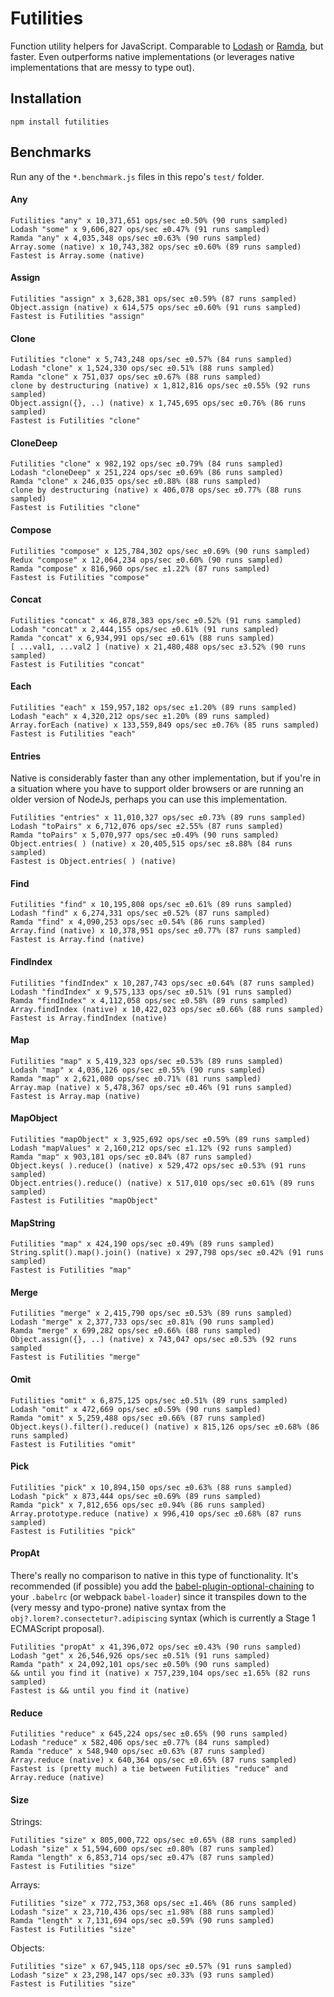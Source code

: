 # Futilities

Function utility helpers for JavaScript. Comparable to [Lodash](https://lodash.com) or [Ramda](https://ramdajs.com), but faster. Even outperforms native implementations (or leverages native implementations that are messy to type out).

## Installation

```
npm install futilities
```

## Benchmarks

Run any of the `*.benchmark.js` files in this repo's `test/` folder.

#### Any

```
Futilities "any" x 10,371,651 ops/sec ±0.50% (90 runs sampled)
Lodash "some" x 9,606,827 ops/sec ±0.47% (91 runs sampled)
Ramda "any" x 4,035,348 ops/sec ±0.63% (90 runs sampled)
Array.some (native) x 10,743,382 ops/sec ±0.60% (89 runs sampled)
Fastest is Array.some (native)
```

#### Assign

```
Futilities "assign" x 3,628,381 ops/sec ±0.59% (87 runs sampled)
Object.assign (native) x 614,575 ops/sec ±0.60% (91 runs sampled)
Fastest is Futilities "assign"
```

#### Clone

```
Futilities "clone" x 5,743,248 ops/sec ±0.57% (84 runs sampled)
Lodash "clone" x 1,524,330 ops/sec ±0.51% (88 runs sampled)
Ramda "clone" x 751,037 ops/sec ±0.67% (88 runs sampled)
clone by destructuring (native) x 1,812,816 ops/sec ±0.55% (92 runs sampled)
Object.assign({}, ..) (native) x 1,745,695 ops/sec ±0.76% (86 runs sampled)
Fastest is Futilities "clone"
```

#### CloneDeep

```
Futilities "clone" x 982,192 ops/sec ±0.79% (84 runs sampled)
Lodash "cloneDeep" x 251,224 ops/sec ±0.69% (86 runs sampled)
Ramda "clone" x 246,035 ops/sec ±0.88% (88 runs sampled)
clone by destructuring (native) x 406,078 ops/sec ±0.77% (88 runs sampled)
Fastest is Futilities "clone"
```

#### Compose

```
Futilities "compose" x 125,784,302 ops/sec ±0.69% (90 runs sampled)
Redux "compose" x 12,064,234 ops/sec ±0.60% (90 runs sampled)
Ramda "compose" x 816,960 ops/sec ±1.22% (87 runs sampled)
Fastest is Futilities "compose"
```

#### Concat

```
Futilities "concat" x 46,878,383 ops/sec ±0.52% (91 runs sampled)
Lodash "concat" x 2,444,155 ops/sec ±0.61% (91 runs sampled)
Ramda "concat" x 6,934,991 ops/sec ±0.61% (88 runs sampled)
[ ...val1, ...val2 ] (native) x 21,480,488 ops/sec ±3.52% (90 runs sampled)
Fastest is Futilities "concat"
```

#### Each

```
Futilities "each" x 159,957,182 ops/sec ±1.20% (89 runs sampled)
Lodash "each" x 4,320,212 ops/sec ±1.20% (89 runs sampled)
Array.forEach (native) x 133,559,849 ops/sec ±0.76% (85 runs sampled)
Fastest is Futilities "each"
```

#### Entries

Native is considerably faster than any other implementation, but if you're in a situation where you have to support older browsers or are running an older version of NodeJs, perhaps you can use this implementation.

```
Futilities "entries" x 11,010,327 ops/sec ±0.73% (89 runs sampled)
Lodash "toPairs" x 6,712,076 ops/sec ±2.55% (87 runs sampled)
Ramda "toPairs" x 5,070,977 ops/sec ±0.49% (90 runs sampled)
Object.entries( ) (native) x 20,405,515 ops/sec ±8.88% (84 runs sampled)
Fastest is Object.entries( ) (native)
```

#### Find

```
Futilities "find" x 10,195,808 ops/sec ±0.61% (89 runs sampled)
Lodash "find" x 6,274,331 ops/sec ±0.52% (87 runs sampled)
Ramda "find" x 4,090,253 ops/sec ±0.54% (86 runs sampled)
Array.find (native) x 10,378,951 ops/sec ±0.77% (87 runs sampled)
Fastest is Array.find (native)
```

#### FindIndex

```
Futilities "findIndex" x 10,287,743 ops/sec ±0.64% (87 runs sampled)
Lodash "findIndex" x 9,575,133 ops/sec ±0.51% (91 runs sampled)
Ramda "findIndex" x 4,112,058 ops/sec ±0.58% (89 runs sampled)
Array.findIndex (native) x 10,422,023 ops/sec ±0.66% (88 runs sampled)
Fastest is Array.findIndex (native)
```

#### Map

```
Futilities "map" x 5,419,323 ops/sec ±0.53% (89 runs sampled)
Lodash "map" x 4,036,126 ops/sec ±0.55% (90 runs sampled)
Ramda "map" x 2,621,080 ops/sec ±0.71% (81 runs sampled)
Array.map (native) x 5,478,367 ops/sec ±0.46% (91 runs sampled)
Fastest is Array.map (native)
```

#### MapObject

```
Futilities "mapObject" x 3,925,692 ops/sec ±0.59% (89 runs sampled)
Lodash "mapValues" x 2,160,212 ops/sec ±1.12% (92 runs sampled)
Ramda "map" x 903,181 ops/sec ±0.84% (87 runs sampled)
Object.keys( ).reduce() (native) x 529,472 ops/sec ±0.53% (91 runs sampled)
Object.entries().reduce() (native) x 517,010 ops/sec ±0.61% (89 runs sampled)
Fastest is Futilities "mapObject"
```

#### MapString

```
Futilities "map" x 424,190 ops/sec ±0.49% (89 runs sampled)
String.split().map().join() (native) x 297,798 ops/sec ±0.42% (91 runs sampled)
Fastest is Futilities "map"
```

#### Merge

```
Futilities "merge" x 2,415,790 ops/sec ±0.53% (89 runs sampled)
Lodash "merge" x 2,377,733 ops/sec ±0.81% (90 runs sampled)
Ramda "merge" x 699,282 ops/sec ±0.66% (88 runs sampled)
Object.assign({}, ..) (native) x 743,047 ops/sec ±0.53% (92 runs sampled
Fastest is Futilities "merge"
```

#### Omit

```
Futilities "omit" x 6,875,125 ops/sec ±0.51% (89 runs sampled)
Lodash "omit" x 472,669 ops/sec ±0.59% (90 runs sampled)
Ramda "omit" x 5,259,488 ops/sec ±0.66% (87 runs sampled)
Object.keys().filter().reduce() (native) x 815,126 ops/sec ±0.68% (86 runs sampled)
Fastest is Futilities "omit"
```

#### Pick

```
Futilities "pick" x 10,894,150 ops/sec ±0.63% (88 runs sampled)
Lodash "pick" x 873,444 ops/sec ±0.69% (89 runs sampled)
Ramda "pick" x 7,812,656 ops/sec ±0.94% (86 runs sampled)
Array.prototype.reduce (native) x 996,410 ops/sec ±0.68% (87 runs sampled)
Fastest is Futilities "pick"
```

#### PropAt

There's really no comparison to native in this type of functionality. It's recommended (if possible) you add the [babel-plugin-optional-chaining](https://www.npmjs.com/package/babel-plugin-transform-optional-chaining) to your `.babelrc` (or webpack `babel-loader`) since it transpiles down to the (very messy and typo-prone) native syntax from the `obj?.lorem?.consectetur?.adipiscing` syntax (which is currently a Stage 1 ECMAScript proposal).

```
Futilities "propAt" x 41,396,072 ops/sec ±0.43% (90 runs sampled)
Lodash "get" x 26,546,926 ops/sec ±0.51% (91 runs sampled)
Ramda "path" x 24,092,101 ops/sec ±0.50% (90 runs sampled)
&& until you find it (native) x 757,239,104 ops/sec ±1.65% (82 runs sampled)
Fastest is && until you find it (native)
```

#### Reduce

```
Futilities "reduce" x 645,224 ops/sec ±0.65% (90 runs sampled)
Lodash "reduce" x 582,406 ops/sec ±0.77% (84 runs sampled)
Ramda "reduce" x 548,940 ops/sec ±0.63% (87 runs sampled)
Array.reduce (native) x 640,364 ops/sec ±0.65% (87 runs sampled)
Fastest is (pretty much) a tie between Futilities "reduce" and Array.reduce (native)
```

#### Size

Strings:
```
Futilities "size" x 805,000,722 ops/sec ±0.65% (88 runs sampled)
Lodash "size" x 51,594,600 ops/sec ±0.80% (87 runs sampled)
Ramda "length" x 6,853,714 ops/sec ±0.47% (87 runs sampled)
Fastest is Futilities "size"
```

Arrays:
```
Futilities "size" x 772,753,368 ops/sec ±1.46% (86 runs sampled)
Lodash "size" x 23,710,436 ops/sec ±1.98% (88 runs sampled)
Ramda "length" x 7,131,694 ops/sec ±0.59% (90 runs sampled)
Fastest is Futilities "size"
```

Objects:
```
Futilities "size" x 67,945,118 ops/sec ±0.57% (91 runs sampled)
Lodash "size" x 23,298,147 ops/sec ±0.33% (93 runs sampled)
Fastest is Futilities "size"
```
